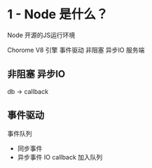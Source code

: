 # 1 - Node 是什么？

Node 开源的JS运行环境

Chorome V8 引擎 事件驱动 非阻塞 异步IO 服务端

## 非阻塞 异步IO

db -> callback

## 事件驱动

事件队列

- 同步事件
- 异步事件 IO callback 加入队列

